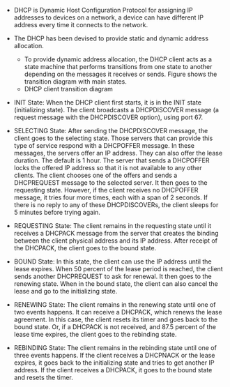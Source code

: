* DHCP is Dynamic Host Configuration Protocol for assigning IP addresses to devices on a network, a device can have different IP address every time it connects to the network.
* The DHCP has been devised to provide static and dynamic address allocation.
   * To provide dynamic address allocation, the DHCP client acts as a state machine that performs transitions from one state to another depending on the messages it receives or sends. Figure shows the transition diagram with main states.
   * DHCP client transition diagram

* INIT State: When the DHCP client first starts, it is in the INIT state (initializing state). The client broadcasts a DHCPDISCOVER message (a request message with the DHCPDISCOVER option), using port 67.

* SELECTING State: After sending the DHCPDISCOVER message, the client goes to the selecting state. Those servers that can provide this type of service respond with a DHCPOFFER message. In these messages, the servers offer an IP address. They can also offer the lease duration. The default is 1 hour. The server that sends a DHCPOFFER locks the offered IP address so that it is not available to any other clients. The client chooses one of the offers and sends a DHCPREQUEST message to the selected server. It then goes to the requesting state. However, if the client receives no DHCPOFFER message, it tries four more times, each with a span of 2 seconds. If there is no reply to any of these DHCPDISCOVERs, the client sleeps for 5 minutes before trying again.

* REQUESTING State: The client remains in the requesting state until it receives a DHCPACK message from the server that creates the binding between the client physical address and its IP address. After receipt of the DHCPACK, the client goes to the bound state.

* BOUND State: In this state, the client can use the IP address until the lease expires. When 50 percent of the lease period is reached, the client sends another DHCPREQUEST to ask for renewal. It then goes to the renewing state. When in the bound state, the client can also cancel the lease and go to the initializing state.

* RENEWING State: The client remains in the renewing state until one of two events happens. It can receive a DHCPACK, which renews the lease agreement. In this case, the client resets its timer and goes back to the bound state. Or, if a DHCPACK is not received, and 87.5 percent of the lease time expires, the client goes to the rebinding state.

* REBINDING State: The client remains in the rebinding state until one of three events happens. If the client receives a DHCPNACK or the lease expires, it goes back to the initializing state and tries to get another IP address. If the client receives a DHCPACK, it goes to the bound state and resets the timer.
